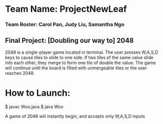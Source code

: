# Team Name: ProjectNewLeaf
### Team Roster: Carol Pan, Judy Liu, Samantha Ngo


## Final Project: [Doubling our way to] 2048

2048 is a single-player game located in terminal. The user presses W,A,S,D keys to cause tiles to slide to one side. If two tiles of the same value slide into each other, they merge to form one tile of double the value. The game will continue until the board is filled with unmergeable tiles or the user reaches 2048.


# How to Launch:

$ javac Woo.java
$ java Woo

A game of 2048 will instantly begin, and accepts only W,A,S,D inputs
